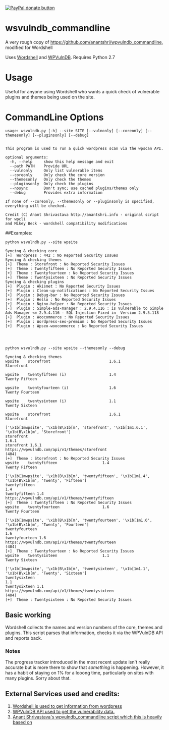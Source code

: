 <span class="badge-paypal"><a href="https://www.paypal.com/cgi-bin/webscr?cmd=_s-xclick&amp;hosted_button_id=GHSYAZJGSSRZ8" title="Donate to this project using Paypal"><img src="https://img.shields.io/badge/paypal-donate-yellow.svg" alt="PayPal donate button" /></a></span>

# wsvulndb_commandline
A very rough copy of https://github.com/anantshri/wpvulndb_commandline, modified for Wordshell

Uses [Wordshell](http://wordshell.net/) and [WPVulnDB](http://wpvulndb.com/).  Requires Python 2.7

# Usage

Useful for anyone using Wordshell who wants a quick check of vulnerable plugins and themes being used on the site.



# CommandLine Options
```
usage: wsvulndb.py [-h] --site SITE [--vulnonly] [--coreonly] [--themesonly] [--pluginsonly] [--debug]


This program is used to run a quick wordpress scan via the wpscan API.

optional arguments:
  -h, --help     show this help message and exit
  --path PATH    Provide URL
  --vulnonly     Only list vulnerable items
  --coreonly     Only check the core version
  --themesonly   Only check the themes
  --pluginsonly  Only check the plugins
  --nosync       Don't sync; use cached plugins/themes only
  --debug        Provides extra information

If none of --coreonly, --themesonly or --pluginsonly is specified, everything will be checked.

Credit (C) Anant Shrivastava http://anantshri.info - original script for wpcli
and Mikey Beck - wordshell compatibility modifications
```

##Examples:
```
python wsvulndb.py --site wpsite

Syncing & checking core
[+]  Wordpress : 442 : No Reported Security Issues
Syncing & checking themes
[+]  Theme : Storefront : No Reported Security Issues
[+]  Theme : Twentyfifteen : No Reported Security Issues
[+]  Theme : Twentyfourteen : No Reported Security Issues
[+]  Theme : Twentysixteen : No Reported Security Issues
Syncing & checking plugins
[+]  Plugin : Akismet : No Reported Security Issues
[+]  Plugin : Clean-up-notifications : No Reported Security Issues
[+]  Plugin : Debug-bar : No Reported Security Issues
[+]  Plugin : Hello : No Reported Security Issues
[+]  Plugin : Nginx-helper : No Reported Security Issues
[-]  Plugin : Simple-ads-manager : 2.9.4.116 : is Vulnerable to Simple Ads Manager <= 2.9.4.116 - SQL Injection Fixed in  Version 2.9.5.118
[+]  Plugin : Woocommerce : No Reported Security Issues
[+]  Plugin : Wordpress-seo-premium : No Reported Security Issues
[+]  Plugin : Wpseo-woocommerce : No Reported Security Issues




python wsvulndb.py --site wpsite --themesonly --debug

Syncing & checking themes
wpsite    storefront                          1.6.1                   Storefront

wpsite    twentyfifteen (i)                   1.4                     Twenty Fifteen

wpsite    twentyfourteen (i)                  1.6                     Twenty Fourteen

wpsite    twentysixteen (i)                   1.1                     Twenty Sixteen

wpsite    storefront                          1.6.1                   Storefront

['\x1b[1mwpsite', '\x1b(B\x1b[m', 'storefront', '\x1b[1m1.6.1', '\x1b(B\x1b[m', 'Storefront']
storefront
1.6.1
storefront 1.6.1
https://wpvulndb.com/api/v1/themes/storefront
(404)
[+]  Theme : Storefront : No Reported Security Issues
wpsite    twentyfifteen                    1.4                     Twenty Fifteen

['\x1b[1mwpsite', '\x1b(B\x1b[m', 'twentyfifteen', '\x1b[1m1.4', '\x1b(B\x1b[m', 'Twenty', 'Fifteen']
twentyfifteen
1.4
twentyfifteen 1.4
https://wpvulndb.com/api/v1/themes/twentyfifteen
[+]  Theme : Twentyfifteen : No Reported Security Issues
wpsite    twentyfourteen                   1.6                     Twenty Fourteen

['\x1b[1mwpsite', '\x1b(B\x1b[m', 'twentyfourteen', '\x1b[1m1.6', '\x1b(B\x1b[m', 'Twenty', 'Fourteen']
twentyfourteen
1.6
twentyfourteen 1.6
https://wpvulndb.com/api/v1/themes/twentyfourteen
(404)
[+]  Theme : Twentyfourteen : No Reported Security Issues
wpsite    twentysixteen                    1.1                     Twenty Sixteen

['\x1b[1mwpsite', '\x1b(B\x1b[m', 'twentysixteen', '\x1b[1m1.1', '\x1b(B\x1b[m', 'Twenty', 'Sixteen']
twentysixteen
1.1
twentysixteen 1.1
https://wpvulndb.com/api/v1/themes/twentysixteen
(404)
[+]  Theme : Twentysixteen : No Reported Security Issues

```


## Basic working
Wordshell collects the names and version numbers of the core, themes and plugins.  This script parses that information, checks it via the WPVulnDB API and reports back.


### Notes
The progress tracker introduced in the most recent update isn't really accurate but is more there to show that *something* is happening.  However, it has a habit of staying on 1% for a looong time, particularly on sites with many plugins.  Sorry about that.




## External Services used and credits:
1. [Wordshell is used to get information from wordpress](http://wordshell.net/)
2. [WPVulnDB API used to get the vulnerability data.](https://wpvulndb.com/)
3. [Anant Shrivastava's wpvulndb_commandline script which this is heavily based on](https://github.com/anantshri/wpvulndb_commandline)